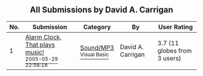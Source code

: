 ﻿<div align="center">

## All Submissions by David A\. Carrigan

</div>

No.  | Submission | Category | By   | User Rating
---- | ---------- | -------- | ---- | -----------
1 | [Alarm Clock,  That plays music\!<br /><sup>2005-05-29 22:58:18</sup>](https://github.com/Planet-Source-Code/david-a-carrigan-alarm-clock-that-plays-music__1-63397) | [Sound/MP3<br /><sup>Visual Basic</sup>](../ByCategory/sound-mp3__1-45.md) | David A\. Carrigan | 3.7 (11 globes from 3 users)
